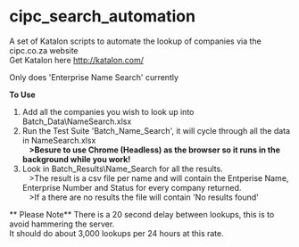 # cipc_search_automation
A set of Katalon scripts to automate the lookup of companies via the cipc.co.za website  
Get Katalon here http://katalon.com/

Only does 'Enterprise Name Search' currently

**To Use**
1) Add all the companies you wish to look up into Batch_Data\NameSearch.xlsx
2) Run the Test Suite 'Batch_Name_Search', it will cycle through all the data in NameSearch.xlsx  
&nbsp;&nbsp;&nbsp;**>Besure to use Chrome (Headless) as the browser so it runs in the background while you work!**
3) Look in Batch_Results\Name_Search for all the results.  
&nbsp;&nbsp;&nbsp;>The result is a csv file per name and will contain the Entperise Name, Enterprise Number and Status for every company returned.  
&nbsp;&nbsp;&nbsp;>If a there are no results the file will contain 'No results found'

** Please Note**
There is a 20 second delay between lookups, this is to avoid hammering the server.  
It should do about 3,000 lookups per 24 hours at this rate.
